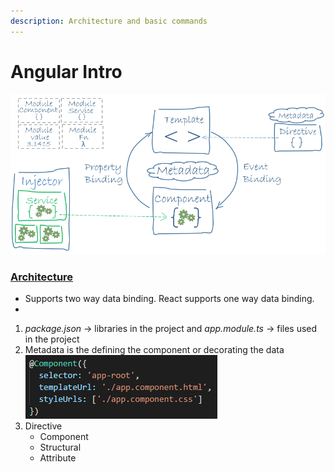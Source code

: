 ```yaml
---
description: Architecture and basic commands
---
```


# Angular Intro

![Architecture](<../.gitbook/assets/image (7).png>)

### [Architecture](https://v2.angular.io/docs/ts/latest/guide/architecture.html)

* Supports two way data binding. React supports one way data binding.
*

1. _package.json_ -> libraries in the project and _app.module.ts_ -> files used in the project
2. Metadata is the defining the component or decorating the data![](<../.gitbook/assets/image (8).png>)
3. Directive&#x20;
   * Component&#x20;
   * Structural&#x20;
   * Attribute&#x20;
